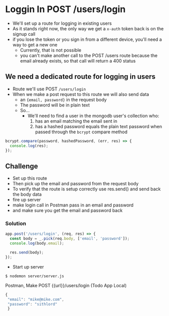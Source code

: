 # Loggin In POST /users/login
* We'll set up a route for logging in existing users
* As it stands right now, the only way we get a `x-auth` token back is on the signup call
* if you lose the token or you sign in from a different device, you'll need a way to get a new one
    - Currently, that is not possible
    - you can't make another call to the POST /users route because the email already exists, so that call will return a 400 status

## We need a dedicated route for logging in users
* Route we'll use POST `/users/login`
* When we make a post request to this route we will also send data
    - an `{email, password}` in the request body
    - The password will be in plain text
    - So...
        + We'll need to find a user in the mongodb user's collection who:
            1. has an email matching the email sent in
            2. has a hashed password equals the plain text password when passed through the `bcrypt` compare method

```js
bcrypt.compare(password, hashedPassword, (err, res) => {
  console.log(res);
});
```

## Challenge
* Set up this route
* Then pick up the email and password from the request body
* To verify that the route is setup correctly use res.send() and send back the body data
* fire up server
* make login call in Postman pass in an email and password
* and make sure you get the email and password back

### Solution
```js
app.post('/users/login', (req, res) => {
  const body = _.pick(req.body, ['email', 'password']);
  console.log(body.email);

  res.send(body);
});
```

* Start up server

`$ nodemon server/server.js`

Postman, Make POST {{url}}/users/login (Todo App Local)

```js
{
 "email": "mike@mike.com",
 "password": "sithlord"
 }
```
